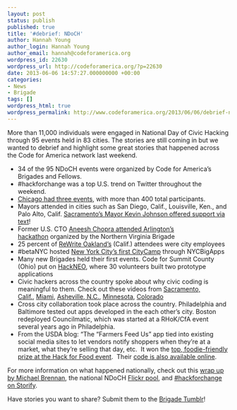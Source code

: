 ```yaml
---
layout: post
status: publish
published: true
title: '#debrief: NDoCH'
author: Hannah Young
author_login: Hannah Young
author_email: hannah@codeforamerica.org
wordpress_id: 22630
wordpress_url: http://codeforamerica.org/?p=22630
date: 2013-06-06 14:57:27.000000000 +00:00
categories:
- News
- Brigade
tags: []
wordpress_html: true
wordpress_permalink: http://www.codeforamerica.org/2013/06/06/debrief-ndoch/
---
```


<p>More than 11,000 individuals were engaged in National Day of Civic Hacking through 95 events held in 83 cities. The stories are still coming in but we wanted to debrief and highlight some great stories that happened across the Code for America network last weekend.</p>
<ul>
<li>34 of the 95 NDoCH events were organized by Code for America’s Brigades and Fellows.</li>
<li>#hackforchange was a top U.S. trend on Twitter throughout the weekend.</li>
<li><a href="http://www.smartchicagocollaborative.org/moving-forward-after-national-day-of-civic-hacking/">Chicago had three events</a>, with more than 400 total participants.</li>
<li>Mayors attended in cities such as San Diego, Calif., Louisville, Ken., and Palo Alto, Calif. <a href="http://codeforamerica.tumblr.com/image/51903693232">Sacramento’s Mayor Kevin Johnson offered support via text</a>!</li>
<li>Former U.S. CTO <a href="https://twitter.com/aneeshchopra/status/340857505112543232/photo/1">Aneesh Chopra attended Arlington’s hackathon</a> organized by the Northern Virginia Brigade</li>
<li>25 percent of <a href="https://twitter.com/search?q=%23ReWriteOak&amp;src=hash">ReWrite Oakland’s</a> (Calif.) attendees were city employees</li>
<li>#betaNYC hosted <a href="http://codeforamerica.org/2013/06/03/national-day-of-civic-hacking-report-back-from-nyc/">New York City’s first CityCamp</a> through NYCBigApps</li>
<li>Many new Brigades held their first events. Code for Summit County (Ohio) put on <a href="http://codeforsummitcounty.org/blog/2013/06/03/hackneo-success.html">HackNEO</a>, where 30 volunteers built two prototype applications</li>
<li>Civic hackers across the country spoke about why civic coding is meaningful to them. Check out these videos from <a href="http://codeforamerica.tumblr.com/post/52243453192/code-for-sacramento-how-civic-hacking-helps-our">Sacramento, Calif.</a>, <a href="http://codeforamerica.tumblr.com/post/52243474905/miami-florida-had-its-very-first-civic-hackathon">Miami</a>, <a href="https://docs.google.com/a/codeforamerica.org/file/d/0B7VEtIh4x2-_Uy02bUpxSmFBaEU/edit">Asheville, N.C.</a>, <a href="http://www.youtube.com/playlist?list=PL0-61-ggYy1ql-46pKOIAAkUq5x6slZoB">Minnesota</a>, <a href="http://codeforamerica.tumblr.com/post/52057229767/frank-webber-a-hack4colorado-participant-tells-us">Colorado</a></li>
<li>Cross city collaboration took place across the country. Philadelphia and Baltimore tested out apps developed in the each other’s city. Boston redeployed Councilmatic, which was started at a RHoK/CfA event several years ago in Philadelphia.</li>
<li>From the USDA blog: “The “Farmers Feed Us” app tied into existing social media sites to let vendors notify shoppers when they’re at a market, what they’re selling that day, etc.  It won the <a href="http://daveizm.tumblr.com/image/51925910227">top, foodie-friendly prize at the Hack for Food event</a>.  Their <a href="https://github.com/aaronkai/farmers_market">code is also available online</a>.</li>
</ul>
<p>For more information on what happened nationally, check out this <a href="http://hackforchange.org/blog/hackforchange-recap-white-house-showcase-event">wrap up by Michael Brennan</a>, the national NDoCH <a href="http://www.flickr.com/groups/hackforchange">Flickr pool</a>, and <a href="https://storify.com/search?q=hackforchange">#hackforchange on Storify</a>.</p>
<p>Have stories you want to share? Submit them to the <a href="http://codeforamerica.tumblr.com/">Brigade Tumblr</a>!</p>
<p> </p>
<p> </p>
